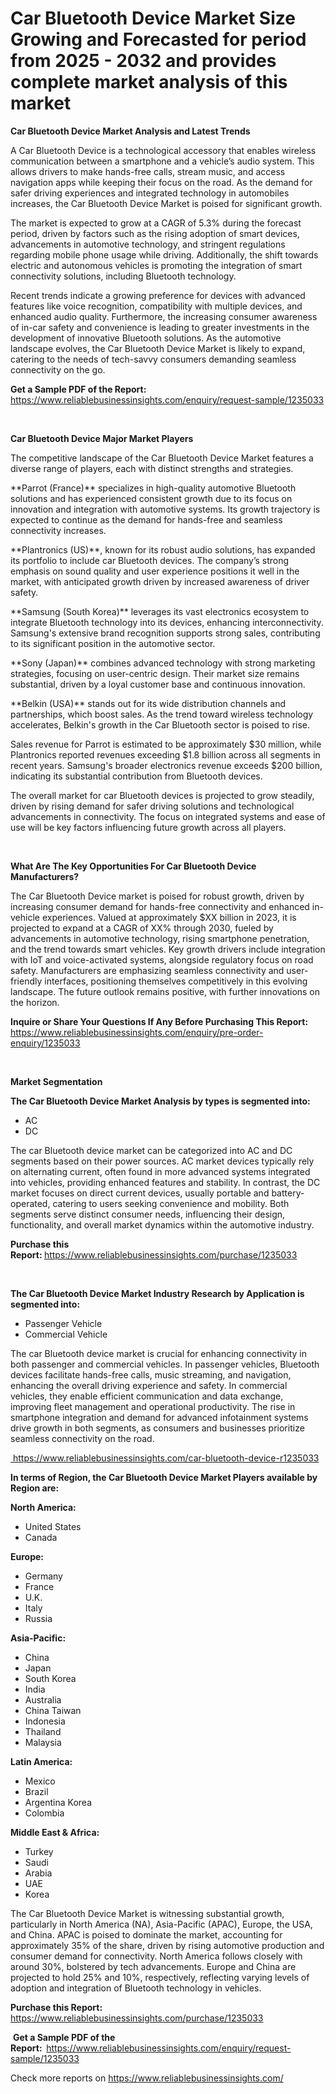 <p><h1>Car Bluetooth Device Market Size Growing and Forecasted for period from 2025 - 2032 and provides complete market analysis of this market</h1></p><p><strong>Car Bluetooth Device Market Analysis and Latest Trends</strong></p>
<p><p>A Car Bluetooth Device is a technological accessory that enables wireless communication between a smartphone and a vehicle’s audio system. This allows drivers to make hands-free calls, stream music, and access navigation apps while keeping their focus on the road. As the demand for safer driving experiences and integrated technology in automobiles increases, the Car Bluetooth Device Market is poised for significant growth.</p><p>The market is expected to grow at a CAGR of 5.3% during the forecast period, driven by factors such as the rising adoption of smart devices, advancements in automotive technology, and stringent regulations regarding mobile phone usage while driving. Additionally, the shift towards electric and autonomous vehicles is promoting the integration of smart connectivity solutions, including Bluetooth technology.</p><p>Recent trends indicate a growing preference for devices with advanced features like voice recognition, compatibility with multiple devices, and enhanced audio quality. Furthermore, the increasing consumer awareness of in-car safety and convenience is leading to greater investments in the development of innovative Bluetooth solutions. As the automotive landscape evolves, the Car Bluetooth Device Market is likely to expand, catering to the needs of tech-savvy consumers demanding seamless connectivity on the go.</p></p>
<p><strong>Get a Sample PDF of the Report:&nbsp;</strong> <a href="https://www.reliablebusinessinsights.com/enquiry/request-sample/1235033?utm_campaign=2121&utm_medium=2&utm_source=Github&utm_content=ia&utm_term=06022025&utm_id=car-bluetooth-device">https://www.reliablebusinessinsights.com/enquiry/request-sample/1235033</a></p>
<p>&nbsp;</p>
<p><strong>Car Bluetooth Device Major Market Players</strong></p>
<p><p>The competitive landscape of the Car Bluetooth Device Market features a diverse range of players, each with distinct strengths and strategies.</p><p>**Parrot (France)** specializes in high-quality automotive Bluetooth solutions and has experienced consistent growth due to its focus on innovation and integration with automotive systems. Its growth trajectory is expected to continue as the demand for hands-free and seamless connectivity increases.</p><p>**Plantronics (US)**, known for its robust audio solutions, has expanded its portfolio to include car Bluetooth devices. The company’s strong emphasis on sound quality and user experience positions it well in the market, with anticipated growth driven by increased awareness of driver safety.</p><p>**Samsung (South Korea)** leverages its vast electronics ecosystem to integrate Bluetooth technology into its devices, enhancing interconnectivity. Samsung's extensive brand recognition supports strong sales, contributing to its significant position in the automotive sector.</p><p>**Sony (Japan)** combines advanced technology with strong marketing strategies, focusing on user-centric design. Their market size remains substantial, driven by a loyal customer base and continuous innovation.</p><p>**Belkin (USA)** stands out for its wide distribution channels and partnerships, which boost sales. As the trend toward wireless technology accelerates, Belkin's growth in the Car Bluetooth sector is poised to rise.</p><p>Sales revenue for Parrot is estimated to be approximately $30 million, while Plantronics reported revenues exceeding $1.8 billion across all segments in recent years. Samsung's broader electronics revenue exceeds $200 billion, indicating its substantial contribution from Bluetooth devices.</p><p>The overall market for car Bluetooth devices is projected to grow steadily, driven by rising demand for safer driving solutions and technological advancements in connectivity. The focus on integrated systems and ease of use will be key factors influencing future growth across all players.</p></p>
<p>&nbsp;</p>
<p><strong>What Are The Key Opportunities For Car Bluetooth Device Manufacturers?</strong></p>
<p><p>The Car Bluetooth Device market is poised for robust growth, driven by increasing consumer demand for hands-free connectivity and enhanced in-vehicle experiences. Valued at approximately $XX billion in 2023, it is projected to expand at a CAGR of XX% through 2030, fueled by advancements in automotive technology, rising smartphone penetration, and the trend towards smart vehicles. Key growth drivers include integration with IoT and voice-activated systems, alongside regulatory focus on road safety. Manufacturers are emphasizing seamless connectivity and user-friendly interfaces, positioning themselves competitively in this evolving landscape. The future outlook remains positive, with further innovations on the horizon.</p></p>
<p><strong>Inquire or Share Your Questions If Any Before Purchasing This Report:</strong> <a href="https://www.reliablebusinessinsights.com/enquiry/pre-order-enquiry/1235033?utm_campaign=2121&utm_medium=2&utm_source=Github&utm_content=ia&utm_term=06022025&utm_id=car-bluetooth-device">https://www.reliablebusinessinsights.com/enquiry/pre-order-enquiry/1235033</a></p>
<p>&nbsp;</p>
<p><strong>Market Segmentation</strong></p>
<p><strong>The Car Bluetooth Device Market Analysis by types is segmented into:</strong></p>
<p><ul><li>AC</li><li>DC</li></ul></p>
<p><p>The car Bluetooth device market can be categorized into AC and DC segments based on their power sources. AC market devices typically rely on alternating current, often found in more advanced systems integrated into vehicles, providing enhanced features and stability. In contrast, the DC market focuses on direct current devices, usually portable and battery-operated, catering to users seeking convenience and mobility. Both segments serve distinct consumer needs, influencing their design, functionality, and overall market dynamics within the automotive industry.</p></p>
<p><strong>Purchase this Report:&nbsp;</strong><a href="https://www.reliablebusinessinsights.com/purchase/1235033?utm_campaign=2121&utm_medium=2&utm_source=Github&utm_content=ia&utm_term=06022025&utm_id=car-bluetooth-device">https://www.reliablebusinessinsights.com/purchase/1235033</a></p>
<p>&nbsp;</p>
<p><strong>The Car Bluetooth Device Market Industry Research by Application is segmented into:</strong></p>
<p><ul><li>Passenger Vehicle</li><li>Commercial Vehicle</li></ul></p>
<p><p>The car Bluetooth device market is crucial for enhancing connectivity in both passenger and commercial vehicles. In passenger vehicles, Bluetooth devices facilitate hands-free calls, music streaming, and navigation, enhancing the overall driving experience and safety. In commercial vehicles, they enable efficient communication and data exchange, improving fleet management and operational productivity. The rise in smartphone integration and demand for advanced infotainment systems drive growth in both segments, as consumers and businesses prioritize seamless connectivity on the road.</p></p>
<p><a href="https://www.reliablebusinessinsights.com/car-bluetooth-device-r1235033?utm_campaign=2121&utm_medium=2&utm_source=Github&utm_content=ia&utm_term=06022025&utm_id=car-bluetooth-device">&nbsp;https://www.reliablebusinessinsights.com/car-bluetooth-device-r1235033</a></p>
<p><strong>In terms of Region, the Car Bluetooth Device Market Players available by Region are:</strong></p>
<p>
    <p> <strong> North America: </strong>
        <ul>
            <li>United States</li>
            <li>Canada</li>
        </ul>
        </p> 
    <p> <strong> Europe: </strong>
        <ul>
            <li>Germany</li>
            <li>France</li>
            <li>U.K.</li>
            <li>Italy</li>
            <li>Russia</li>
        </ul>
        </p> 
    <p> <strong> Asia-Pacific: </strong>
        <ul>
            <li>China</li>
            <li>Japan</li>
            <li>South Korea</li>
            <li>India</li>
            <li>Australia</li>
            <li>China Taiwan</li>
            <li>Indonesia</li>
            <li>Thailand</li>
            <li>Malaysia</li>
        </ul>
        </p> 
    <p> <strong> Latin America: </strong>
        <ul>
            <li>Mexico</li>
            <li>Brazil</li>
            <li>Argentina Korea</li>
            <li>Colombia</li>
        </ul>
        </p> 
    <p> <strong> Middle East & Africa: </strong>
        <ul>
            <li>Turkey</li>
            <li>Saudi</li>
            <li>Arabia</li>
            <li>UAE</li>
            <li>Korea</li>
        </ul>
    </p>
    </p>
<p><p>The Car Bluetooth Device Market is witnessing substantial growth, particularly in North America (NA), Asia-Pacific (APAC), Europe, the USA, and China. APAC is poised to dominate the market, accounting for approximately 35% of the share, driven by rising automotive production and consumer demand for connectivity. North America follows closely with around 30%, bolstered by tech advancements. Europe and China are projected to hold 25% and 10%, respectively, reflecting varying levels of adoption and integration of Bluetooth technology in vehicles.</p></p>
<p><strong>Purchase this Report: </strong><a href="https://www.reliablebusinessinsights.com/purchase/1235033?utm_campaign=2121&utm_medium=2&utm_source=Github&utm_content=ia&utm_term=06022025&utm_id=car-bluetooth-device">https://www.reliablebusinessinsights.com/purchase/1235033</a></p>
<p>&nbsp;<strong>Get a Sample PDF of the Report:&nbsp;&nbsp;</strong><a href="https://www.reliablebusinessinsights.com/enquiry/request-sample/1235033?utm_campaign=2121&utm_medium=2&utm_source=Github&utm_content=ia&utm_term=06022025&utm_id=car-bluetooth-device">https://www.reliablebusinessinsights.com/enquiry/request-sample/1235033</a></p>
<p><strong></strong></p>
<p>Check more reports on <a href="https://www.reliablebusinessinsights.com/?utm_campaign=2121&utm_medium=2&utm_source=Github&utm_content=ia&utm_term=06022025&utm_id=car-bluetooth-device">https://www.reliablebusinessinsights.com/</a></p>